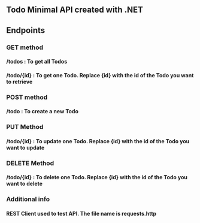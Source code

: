 ## Todo Minimal API created with .NET

## Endpoints

### GET method
#### /todos : To get all Todos
#### /todo/{id} : To get one Todo. Replace {id} with the id of the Todo you want to retrieve

### POST method
#### /todo : To create a new Todo

### PUT Method
#### /todo/{id} : To update one Todo. Replace {id} with the id of the Todo you want to update

### DELETE Method
#### /todo/{id} : To delete one Todo. Replace {id} with the id of the Todo you want to delete

### Additional info
#### REST Client used to test API. The file name is requests.http
